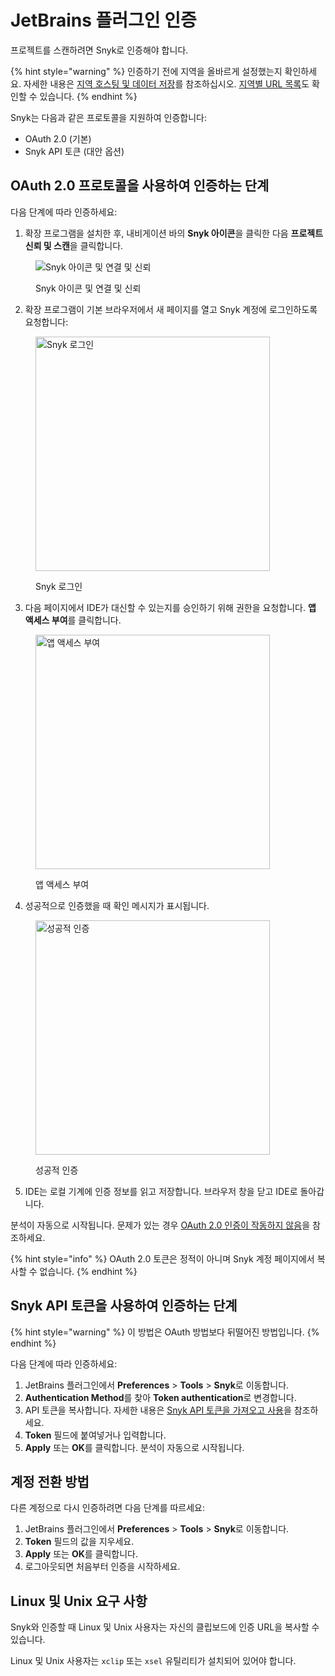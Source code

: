 # JetBrains 플러그인 인증

프로젝트를 스캔하려면 Snyk로 인증해야 합니다.

{% hint style="warning" %}
인증하기 전에 지역을 올바르게 설정했는지 확인하세요. 자세한 내용은 [지역 호스팅 및 데이터 저장](../../../working-with-snyk/regional-hosting-and-data-residency.md)를 참조하십시오. [지역별 URL 목록](../../../working-with-snyk/regional-hosting-and-data-residency.md#regional-urls)도 확인할 수 있습니다.
{% endhint %}

Snyk는 다음과 같은 프로토콜을 지원하여 인증합니다:

- OAuth 2.0 (기본)
- Snyk API 토큰 (대안 옵션)

## OAuth 2.0 프로토콜을 사용하여 인증하는 단계

다음 단계에 따라 인증하세요:

1. 확장 프로그램을 설치한 후, 내비게이션 바의 **Snyk 아이콘**을 클릭한 다음 **프로젝트 신뢰 및 스캔**을 클릭합니다.

<figure><img src="https://github.com/xxx/SCR-20240821-twbu.png" alt="Snyk 아이콘 및 연결 및 신뢰"><figcaption><p>Snyk 아이콘 및 연결 및 신뢰</p></figcaption></figure>

2. 확장 프로그램이 기본 브라우저에서 새 페이지를 열고 Snyk 계정에 로그인하도록 요청합니다:

<figure><img src="https://github.com/xxx/SCR-20240821-qogt.png" alt="Snyk 로그인" width="375"><figcaption><p>Snyk 로그인</p></figcaption></figure>

3. 다음 페이지에서 IDE가 대신할 수 있는지를 승인하기 위해 권한을 요청합니다. **앱 액세스 부여**를 클릭합니다.

<figure><img src="https://github.com/xxx/SCR-20240821-qnpy.png" alt="앱 액세스 부여" width="375"><figcaption><p>앱 액세스 부여</p></figcaption></figure>

4. 성공적으로 인증했을 때 확인 메시지가 표시됩니다.

<figure><img src="https://github.com/xxx/SCR-20240821-qrgp.png" alt="성공적 인증" width="375"><figcaption><p>성공적 인증</p></figcaption></figure>

5. IDE는 로컬 기계에 인증 정보를 읽고 저장합니다. 브라우저 창을 닫고 IDE로 돌아갑니다.

분석이 자동으로 시작됩니다. 문제가 있는 경우 [OAuth 2.0 인증이 작동하지 않음](../troubleshooting-ides/how-to-set-environment-variables-by-operating-system-os-for-ides-and-cli-1.md)을 참조하세요.

{% hint style="info" %}
OAuth 2.0 토큰은 정적이 아니며 Snyk 계정 페이지에서 복사할 수 없습니다.
{% endhint %}

## Snyk API 토큰을 사용하여 인증하는 단계

{% hint style="warning" %}
이 방법은 OAuth 방법보다 뒤떨어진 방법입니다.
{% endhint %}

다음 단계에 따라 인증하세요:

1. JetBrains 플러그인에서 **Preferences** > **Tools** > **Snyk**로 이동합니다.
2. **Authentication Method**를 찾아 **Token authentication**로 변경합니다.
3. API 토큰을 복사합니다. 자세한 내용은 [Snyk API 토큰을 가져오고 사용](../../../getting-started/#obtain-and-use-your-snyk-api-token)을 참조하세요.
4. **Token** 필드에 붙여넣거나 입력합니다.
5. **Apply** 또는 **OK**를 클릭합니다. 분석이 자동으로 시작됩니다.

## 계정 전환 방법

다른 계정으로 다시 인증하려면 다음 단계를 따르세요:

1. JetBrains 플러그인에서 **Preferences** > **Tools** > **Snyk**로 이동합니다.
2. **Token** 필드의 값을 지우세요.
3. **Apply** 또는 **OK**를 클릭합니다.
4. 로그아웃되면 처음부터 인증을 시작하세요.

## Linux 및 Unix 요구 사항

Snyk와 인증할 때 Linux 및 Unix 사용자는 자신의 클립보드에 인증 URL을 복사할 수 있습니다.

Linux 및 Unix 사용자는 `xclip` 또는 `xsel` 유틸리티가 설치되어 있어야 합니다.